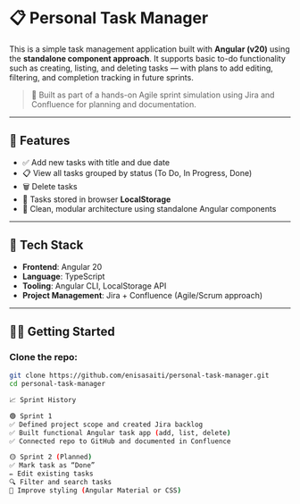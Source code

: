 # 📋 Personal Task Manager

This is a simple task management application built with **Angular (v20)** using the **standalone component approach**. It supports basic to-do functionality such as creating, listing, and deleting tasks — with plans to add editing, filtering, and completion tracking in future sprints.

> 🚀 Built as part of a hands-on Agile sprint simulation using Jira and Confluence for planning and documentation.

---

## 🔧 Features

- ✅ Add new tasks with title and due date
- 📋 View all tasks grouped by status (To Do, In Progress, Done)
- 🗑 Delete tasks
- 💾 Tasks stored in browser **LocalStorage**
- 📁 Clean, modular architecture using standalone Angular components

---

## 📂 Tech Stack

- **Frontend**: Angular 20
- **Language**: TypeScript
- **Tooling**: Angular CLI, LocalStorage API
- **Project Management**: Jira + Confluence (Agile/Scrum approach)

---

## 🧑‍💻 Getting Started

### Clone the repo:
```bash
git clone https://github.com/enisasaiti/personal-task-manager.git
cd personal-task-manager

📈 Sprint History

🟢 Sprint 1
✅ Defined project scope and created Jira backlog
✅ Built functional Angular task app (add, list, delete)
✅ Connected repo to GitHub and documented in Confluence

🟡 Sprint 2 (Planned)
✅ Mark task as “Done”
✏️ Edit existing tasks
🔍 Filter and search tasks
🎨 Improve styling (Angular Material or CSS)

